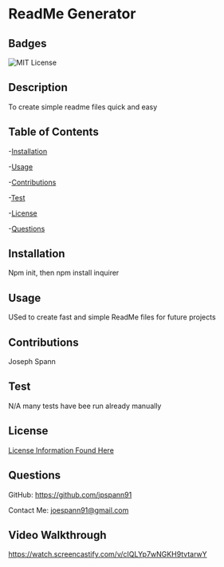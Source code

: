 # ReadMe Generator

## Badges
![MIT License](https://img.shields.io/badge/License-MIT-yellow.svg)

## Description
To create simple readme files quick and easy

## Table of Contents
-[Installation](#installation)

-[Usage](#usage)

-[Contributions](#contributions)

-[Test](#test)

-[License](#license)

-[Questions](#questions)


## Installation
Npm init, then npm install inquirer

## Usage
USed to create fast and simple ReadMe files for future projects

## Contributions
Joseph Spann

## Test
N/A many tests have bee run already manually

## License
[License Information Found Here](https://choosealicense.com/licenses/mit/)

## Questions
GitHub: https://github.com/jpspann91

Contact Me: joespann91@gmail.com


## Video Walkthrough
https://watch.screencastify.com/v/cIQLYp7wNGKH9tvtarwY
